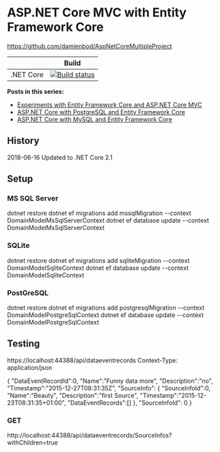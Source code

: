 # ASP.NET Core MVC with Entity Framework Core


https://github.com/damienbod/AspNetCoreMultipleProject


|                           | Build                                                                                                                                                             |       
| ------------------------- | ----------------------------------------------------------------------------------------------------------------------------------------------------------------- |
| .NET Core                 | [![Build status](https://ci.appveyor.com/api/projects/status/97eaoaw0sw5lpefs?svg=true)](https://ci.appveyor.com/project/damienbod/aspnetcoremultipleproject)  |



<strong>Posts in this series:</strong>
<ul>	
    <li><a href="https://damienbod.com/2016/01/07/experiments-with-entity-framework-7-and-asp-net-5-mvc-6/">Experiments with Entity Framework Core and ASP.NET Core MVC</a></li>
	<li><a href="https://damienbod.com/2016/01/11/asp-net-5-with-postgresql-and-entity-framework-7/">ASP.NET Core with PostgreSQL and Entity Framework Core</a></li>
	<li><a href="https://damienbod.com/2016/08/26/asp-net-core-1-0-with-mysql-and-entity-framework-core/">ASP.NET Core with MySQL and Entity Framework Core</a></li>
</ul>


## History

2018-06-16 Updated to .NET Core 2.1

## Setup

### MS SQL Server

dotnet restore
dotnet ef migrations add mssqlMigration --context DomainModelMsSqlServerContext
dotnet ef database update --context DomainModelMsSqlServerContext

### SQLite 

dotnet restore
dotnet ef migrations add sqliteMigration --context DomainModelSqliteContext
dotnet ef database update --context DomainModelSqliteContext

### PostGreSQL 

dotnet restore
dotnet ef migrations add postgresqlMigration --context DomainModelPostgreSqlContext
dotnet ef database update --context DomainModelPostgreSqlContext


## Testing

https://localhost:44388/api/dataeventrecords
Context-Type: application/json

{
  "DataEventRecordId":0,
  "Name":"Funny data more",
  "Description":"no",
  "Timestamp":"2015-12-27T08:31:35Z",
  "SourceInfo":
  { 
    "SourceInfoId":0,
    "Name":"Beauty",
    "Description":"first Source",
    "Timestamp":"2015-12-23T08:31:35+01:00",
    "DataEventRecords":[]
  }, 
  "SourceInfoId": 0
}

### GET

http://localhost:44388/api/dataeventrecords/SourceInfos?withChildren=true